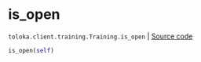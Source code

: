 # is_open
`toloka.client.training.Training.is_open` | [Source code](https://github.com/Toloka/toloka-kit/blob/v1.2.2/src/client/training.py#L117)

```python
is_open(self)
```

